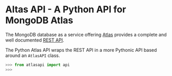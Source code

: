 # Altas API - A Python API for MongoDB Atlas

The MongoDB database as a service offering [Atlas](https://www.mongodb.com/cloud/atlas) provides
a complete and well documented [REST API](https://docs.atlas.mongodb.com/api/).

The Python Atlas API wraps the REST API in a more Pythonic
API based around an ``AtlasAPI`` class. 

```python
>>> from atlasapi import api
>>>

```
